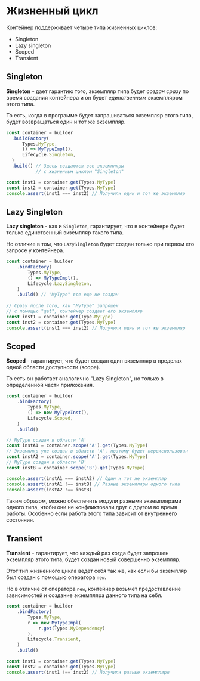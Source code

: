 # Жизненный цикл
Контейнер поддерживает четыре типа жизненных циклов:
- Singleton
- Lazy singleton
- Scoped
- Transient

## Singleton
**Singleton** - дает гарантию того, экземпляр типа будет *создан
сразу* по время создания контейнера и он будет *единственным* экземпляром этого типа.

То есть, когда в программе будет запрашиваться экземпляр этого типа,
будет возвращаться один и тот же экземпляр.

```ts
const container = builder
  .buildFactory(
      Types.MyType,
      () => MyTypeImpl(),
      Lifecycle.Singleton,
  )
  .build() // Здесь создаются все экземпляры
           // с жизненным циклом "Singleton"

const inst1 = container.get(Types.MyType)
const inst2 = container.get(Types.MyType)
console.assert(inst1 === inst2) // Получили один и тот же экземпляр
```

## Lazy Singleton
**Lazy singleton** - как и `Singleton`, гарантирует,
что в контейнере будет только единственный экземпляр такого типа.

Но отличие в том, что `LazySingleton` будет создан только
при первом его запросе у контейнера.

```ts
const container = builder
    .bindFactory(
        Types.MyType,
        () => MyTypeImpl(),
        Lifecycle.LazySingleton,
    )
    .build() // "MyType" все еще не создан
    
// Сразу после того, как "MyType" запрошен
// с помощью "get", контейнер создает его экземпляр
const inst1 = container.get(Type.MyType)
const inst2 = container.get(Types.MyType)
console.assert(inst1 === inst2) // Получили один и тот же экземпляр
```


## Scoped
**Scoped** - гарантирует, что будет создан один экземпляр
в пределах одной области доступности (scope).

То есть он работает аналогично "Lazy Singleton",
но только в определенной части приложения.

```ts
const container = builder
    .bindFactory(
        Types.MyType,
        () => new MyTypeInst(),
        Lifecycle.Scoped,
    )
    .build()

// MyType создан в области 'A'
const instA1 = container.scope('A').get(Types.MyType)
// Экземпляр уже создан в области 'A', поэтому будет переиспользован
const instA2 = container.scope('A').get(Types.MyType)
// MyType создан в области 'B'
const instB = container.scope('B').get(Types.MyType)

console.assert(instA1 === instA2) // Один и тот же экземпляр
console.assert(instA1 !== instB) // Разные экземпляры одного типа
console.assert(instA2 !== instB)
```

Таким образом, можно обеспечить модули разными экземплярами
одного типа, чтобы они не конфликтовали друг с другом во время работы.
Особенно если работа этого типа зависит от внутреннего состояния.

## Transient
**Transient** - гарантирует, что каждый раз когда будет запрошен экземпляр этого типа,
будет создан новый совершенно экземпляр.

Этот тип жизненного цикла ведет себя так же,
как если бы экземпляр был создан с помощью оператора `new`.

Но в отличие от оператора `new`, контейнер возьмет предоставление зависимостей
и создание экземпляра данного типа на себя.

```ts
const container = builder
    .bindFactory(
        Types.MyType,
        r => new MyTypeImpl(
            r.get(Types.MyDependency)
        ),
        Lifecycle.Transient,
    )
    .build()

const inst1 = container.get(Types.MyType)
const inst2 = container.get(Types.MyType)
console.assert(inst1 !== inst2) // Получили разные экземпляры
```
